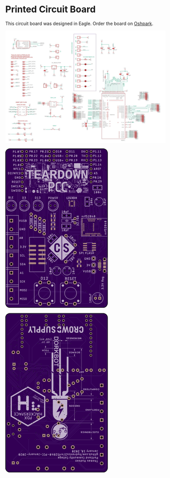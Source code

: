 # Printed Circuit Board

This circuit board was designed in Eagle. Order the board on [Oshpark](https://oshpark.com/shared_projects/VXKHXb9R).

![](https://github.com/hydronics2/nrf52840-PCC-January-2020/blob/master/soldering/pics/schematic.JPG)

![](https://github.com/hydronics2/nrf52840-PCC-January-2020/blob/master/soldering/eagle_design_files/blank_top.png)

![](https://github.com/hydronics2/nrf52840-PCC-January-2020/blob/master/soldering/eagle_design_files/blank_bottom.png)
